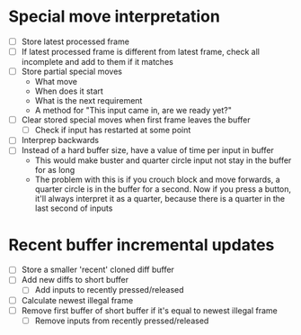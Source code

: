 # Special move interpretation
- [ ] Store latest processed frame
- [ ] If latest processed frame is different from latest frame, check all incomplete and add to them if it matches
- [ ] Store partial special moves
	- What move
	- When does it start
	- What is the next requirement
	- A method for "This input came in, are we ready yet?"
- [ ] Clear stored special moves when first frame leaves the buffer
	- [ ] Check if input has restarted at some point
- [ ] Interprep backwards
- [ ] Instead of a hard buffer size, have a value of time per input in buffer
	- This would make buster and quarter circle input not stay in the buffer for as long
	- The problem with this is if you crouch block and move forwards, a quarter circle is in the buffer for a second.  Now if you press a button, it'll always interpret it as a quarter, because there is a quarter in the last second of inputs 

# Recent buffer incremental updates
- [ ] Store a smaller 'recent' cloned diff buffer
- [ ] Add new diffs to short buffer
	- [ ] Add inputs to recently pressed/released
- [ ] Calculate newest illegal frame
- [ ] Remove first buffer of short buffer if it's equal to newest illegal frame
	- [ ] Remove inputs from recently pressed/released
